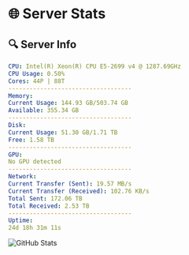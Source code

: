 # 🌐 Server Stats
## 🔍 Server Info
```yaml
CPU: Intel(R) Xeon(R) CPU E5-2699 v4 @ 1287.69GHz
CPU Usage: 0.50%
Cores: 44P | 88T
-----------------------------------
Memory:
Current Usage: 144.93 GB/503.74 GB
Available: 355.34 GB
-----------------------------------
Disk:
Current Usage: 51.30 GB/1.71 TB
Free: 1.58 TB
-----------------------------------
GPU:
No GPU detected
-----------------------------------
Network:
Current Transfer (Sent): 19.57 MB/s
Current Transfer (Received): 102.76 KB/s
Total Sent: 172.06 TB
Total Received: 2.53 TB
-----------------------------------
Uptime:
24d 18h 31m 11s
```
![GitHub Stats](https://img.shields.io/badge/Updated-2025-03-04_17:14:29-blue)